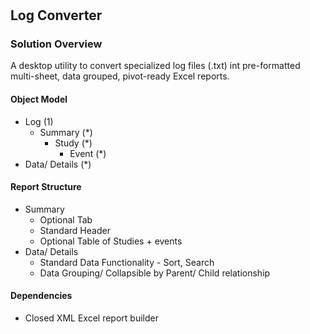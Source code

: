 #  

## Log Converter

### Solution Overview

A desktop utility to convert specialized log files (.txt) int pre-formatted multi-sheet, data grouped, pivot-ready Excel reports.

#### Object Model

- Log (1)
  - Summary (*)
    - Study (*)
      - Event (*)
- Data/ Details (*)

#### Report Structure

- Summary
  - Optional Tab
  - Standard Header
  - Optional Table of Studies + events
- Data/ Details
  - Standard Data Functionality - Sort, Search
  - Data Grouping/ Collapsible by Parent/ Child relationship

#### Dependencies

- Closed XML
    Excel report builder

